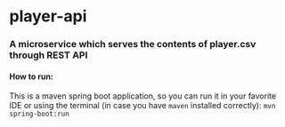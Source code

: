 # player-api

### A microservice which serves the contents of player.csv through REST API

#### How to run:
This is a maven spring boot application, so you can run it in your favorite IDE or using the terminal (in case you have `maven` installed correctly): 
`mvn spring-boot:run`
